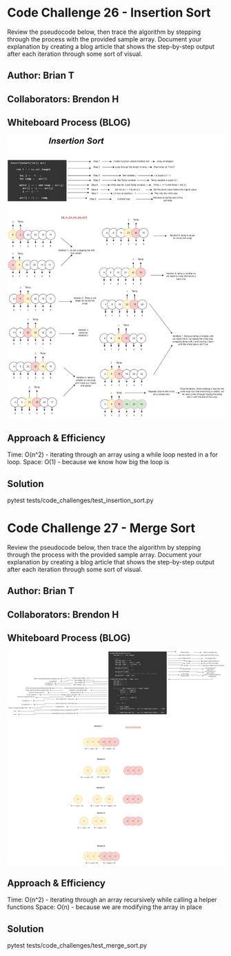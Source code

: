 # Code Challenge 26 - Insertion Sort
Review the pseudocode below, then trace the algorithm by stepping through the process with the provided sample array. Document your explanation by creating a blog article that shows the step-by-step output after each iteration through some sort of visual.

## Author: Brian T
## Collaborators: Brendon H

## Whiteboard Process (BLOG)
![insertion](insertion-sort.png)

## Approach & Efficiency
Time: O(n^2) - iterating through an array using a while loop nested in a for loop.
Space: O(1) - because we know how big the loop is

## Solution
pytest tests/code_challenges/test_insertion_sort.py

# Code Challenge 27 - Merge Sort
Review the pseudocode below, then trace the algorithm by stepping through the process with the provided sample array. Document your explanation by creating a blog article that shows the step-by-step output after each iteration through some sort of visual.

## Author: Brian T
## Collaborators: Brendon H

## Whiteboard Process (BLOG)
![merge](merge_sort.png)

## Approach & Efficiency
Time: O(n^2) - iterating through an array recursively while calling a helper functions
Space: O(n) - because we are modifying the array in place

## Solution
pytest tests/code_challenges/test_merge_sort.py




